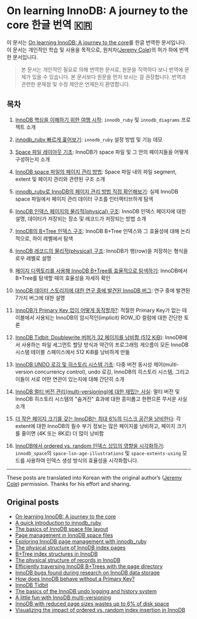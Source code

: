 # On learning InnoDB: A journey to the core 한글 번역 :kr:

이 문서는 [On learning InnoDB: A journey to the core](https://blog.jcole.us/innodb/)를 한글 번역한 문서입니다. 이 문서는 개인적인 학습 및 사용을 목적으로, 원저자([Jeremy Cole](https://blog.jcole.us/))의 허가 하에 번역한 문서입니다.

>  본 문서는 개인적인 필요로 의해 번역한 문서로, 원문을 직역하다 보니 번역에 문제가 있을 수 있습니다. 본 문서보다 원문을 먼저 보시는 걸 권장합니다. 번역과 관련한 문제점 및 수정 제안은 언제든지 환영합니다.

## 목차

1. [InnoDB 핵심을 이해하기 위한 여행 시작](a-journey-to-the-core/1.on-learning-innodb-a-journey-to-the-core.md): `innodb_ruby` 및 `innodb_diagrams` 프로젝트 소개

2. [innodb_ruby 빠르게 훑어보기](a-journey-to-the-core/2.a-quick-introduction-to-innodb-ruby.md): `innodb_ruby` 설정 방법 및 기능 데모

3. [Space 파일 레이아웃 기초](): InnoDB가 space 파일 및 그 안의 페이지들을 어떻게 구성하는지 소개

4. [InnoDB space 파일의 페이지 관리 방법](): Space 파일 내의 파일 segment, extent 및 페이지 관리와 관련된 구조 소개

5. [innodb_ruby로 InnoDB의 페이지 관리 방법 직접 확인해보기](): 실제 InnoDB space 파일에서 페이지 관리 데이터 구조를 인터랙티브하게 탐색

6. [InnoDB 인덱스 페이지의 물리적(physical) 구조](): InnoDB 인덱스 페이지에 대한 설명, 데이터가 저장되는 장소 및 레코드가 저장되는 방법 소개

7. [InnoDB의 B+Tree 인덱스 구조](): InnoDB B+Tree 인덱스와 그 효율성에 대해 논리적으로, 하이 레벨에서 탐색

8. [InnoDB 레코드의 물리적(physical) 구조](): InnoDB가 행(row)을 저장하는 형식을 로우 레벨로 설명

9. [페이지 디렉토리를 사용해 InnoDB B+Tree를 효율적으로 탐색하기](): InnoDB에서 B+Tree를 탐색할 때의 효율성을 자세히 확인

10. [InnoDB 데이터 스토리지에 대한 연구 중에 발견된 InnoDB 버그](): 연구 중에 발견된 7가지 버그에 대한 설명

11. [InnoDB가 Primary Key 없이 어떻게 동작할까?](): 적절한 Primary Key가 없는 테이블에서 사용되는 InnoDB의 암시적인(implicit) ROW_ID 컬럼에 대한 간단한 토론

12. [InnoDB Tidbit: Doublewrite 버퍼가 32 페이지를 낭비함 (512 KiB)](): InnoDB에서 사용하는 파일 세그먼트 할당 방식과 약간의 프로그래밍 게으름이 모든 InnoDB 시스템 테이블 스페이스에서 512 KiB를 낭비하게 만듦

13. [InnoDB UNDO 로깅 및 히스토리 시스템 기초](): 다중 버전 동시성 제어(multi-version concurrency control), undo 로깅, InnoDB의 히스토리 시스템, 그리고 이들이 서로 어떤 연관이 있는지에 대해 간단히 소개

14. [InnoDB 멀티 버전 관리(multi-versioning)에 대한 재밌는 사실](): 멀티 버전 및 InnoDB 히스토리 시스템의 "숨겨진" 효과에 대한 흥미롭고 한편으론 무서운 사실 소개

15. [더 작은 페이지 크기를 갖는 InnoDB는 최대 6%의 디스크 공간을 낭비한다](): 각 extent에 대한 InnoDB의 필수 부기 정보는 많은 페이지를 낭비하고, 페이지 크기를 줄이면 (4K 또는 8K로) 더 많이 낭비함

16. [InnoDB에서 ordered vs. random 인덱스 삽입의 영향을 시각화하기](): `innodb_space`의 `space-lsn-age-illustrations` 및 `space-extents-using` 모드를 사용하여 인덱스 생성 방식의 효율성을 시각화합니다.

---

These posts are translated into Korean with the original author’s ([Jeremy Cole](https://blog.jcole.us/)) permission. Thanks for his effort and sharing.

## Original posts

- [On learning InnoDB: A journey to the core](https://blog.jcole.us/2013/01/02/on-learning-innodb-a-journey-to-the-core/)
- [A quick introduction to innodb_ruby](https://blog.jcole.us/2013/01/03/a-quick-introduction-to-innodb-ruby/)
- [The basics of InnoDB space file layout](https://blog.jcole.us/2013/01/03/the-basics-of-innodb-space-file-layout/)
- [Page management in InnoDB space files](https://blog.jcole.us/2013/01/04/page-management-in-innodb-space-files/)
- [Exploring InnoDB page management with innodb_ruby](https://blog.jcole.us/2013/01/05/exploring-innodb-page-management-with-innodb_ruby/)
- [The physical structure of InnoDB index pages](https://blog.jcole.us/2013/01/07/the-physical-structure-of-innodb-index-pages/)
- [B+Tree index structures in InnoDB](https://blog.jcole.us/2013/01/10/btree-index-structures-in-innodb/)
- [The physical structure of records in InnoDB](https://blog.jcole.us/2013/01/10/the-physical-structure-of-records-in-innodb/)
- [Efficiently traversing InnoDB B+Trees with the page directory](https://blog.jcole.us/2013/01/14/efficiently-traversing-innodb-btrees-with-the-page-directory/)
- [InnoDB bugs found during research on InnoDB data storage](https://blog.jcole.us/2013/04/09/innodb-bugs-found-during-research-on-innodb-data-storage/)
- [How does InnoDB behave without a Primary Key?](https://blog.jcole.us/2013/05/02/how-does-innodb-behave-without-a-primary-key/)
- [InnoDB Tidbit](https://blog.jcole.us/2013/05/05/innodb-tidbit-the-doublewrite-buffer-wastes-32-pages-512-kib/)
- [The basics of the InnoDB undo logging and history system](https://blog.jcole.us/2014/04/16/the-basics-of-the-innodb-undo-logging-and-history-system/)
- [A little fun with InnoDB multi-versioning](https://blog.jcole.us/2014/04/16/a-little-fun-with-innodb-multi-versioning/)
- [InnoDB with reduced page sizes wastes up to 6% of disk space](https://blog.jcole.us/2014/05/14/innodb-with-reduced-page-sizes-wastes-up-to-6-of-disk-space/)
- [Visualizing the impact of ordered vs. random index insertion in InnoDB](https://blog.jcole.us/2014/10/02/visualizing-the-impact-of-ordered-vs-random-index-insertion-in-innodb/)